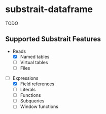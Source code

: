 # substrait-dataframe

TODO

## Supported Substrait Features

- Reads
  - [x] Named tables
  - [ ] Virtual tables
  - [ ] Files
- [ ] Expressions
  - [x] Field references
  - [ ] Literals
  - [ ] Functions
  - [ ] Subqueries
  - [ ] Window functions
